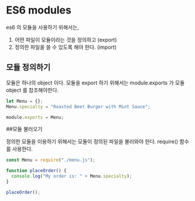 # ES6 modules

es6 의 모듈을 사용하기 위해서는,

1.  어떤 파일이 모듈이라는 것을 정의하고 (export)
2.  정의한 파일을 쓸 수 있도록 해야 한다. (import)

## 모듈 정의하기

모듈은 하나의 object 이다. 모듈을 export 하기 위해서는 module.exports 가 모듈 object 를 참조해야한다.

```javascript
let Menu = {};
Menu.specialty = "Roasted Beet Burger with Mint Sauce";

module.exports = Menu;
```

##모듈 불러오기

정의한 모듈을 이용하기 위해서는 모듈이 정의된 파일을 불러와야 한다. require() 함수를 사용한다.

```javascript
const Menu = require("./menu.js");

function placeOrder() {
  console.log("My order is: " + Menu.specialty);
}

placeOrder();
```
